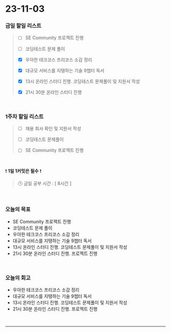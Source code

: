 # 23-11-03
### 금일 할일 리스트
> - [ ]  SE Community 프로젝트 진행
>
> - [ ]  코딩테스트 문제 풀이
>
> - [x]  우아한 테크코스 프리코스 소감 정리
>
> - [x]  대규모 서비스를 지탱하는 기술 9챕터 독서
>
> - [x]  13시 온라인 스터디 진행. 코딩테스트 문제풀이 및 지원서 작성
>
> - [x]  21시 30분 온라인 스터디 진행



<br/>

### 1주차 할일 리스트  
> - [ ]  채용 회사 확인 및 지원서 작성
>
> - [ ]  코딩테스트 문제풀이
>
> - [ ]  SE Community 프로젝트 진행

<br/>

❗ **1일 1커밋은 필수** ❗
> 🕒 금일 공부 시간 : [ 8시간 ]
  
<br/>

### 오늘의 목표
- SE Community 프로젝트 진행
- 코딩테스트 문제 풀이
- 우아한 테크코스 프리코스 소감 정리
- 대규모 서비스를 지탱하는 기술 9챕터 독서
- 13시 온라인 스터디 진행. 코딩테스트 문제풀이 및 지원서 작성
- 21시 30분 온라인 스터디 진행. 프로젝트 진행


<br>

### 오늘의 회고
- 우아한 테크코스 프리코스 소감 정리
- 대규모 서비스를 지탱하는 기술 9챕터 독서
- 13시 온라인 스터디 진행. 코딩테스트 문제풀이 및 지원서 작성
- 21시 30분 온라인 스터디 진행. 프로젝트 진행


<br/>

------------  
